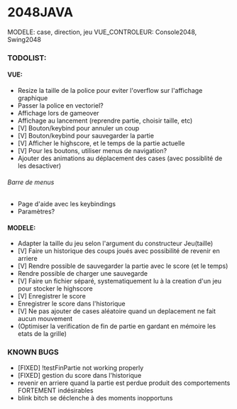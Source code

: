 # 2048JAVA
MODELE: case, direction, jeu
VUE_CONTROLEUR: Console2048, Swing2048

### TODOLIST:
#### VUE:
- Resize la taille de la police pour eviter l'overflow sur l'affichage graphique
- Passer la police en vectoriel?
- Affichage lors de gameover
- Affichage au lancement (reprendre partie, choisir taille, etc)
- [V] Bouton/keybind pour annuler un coup
- [V] Bouton/keybind pour sauvegarder la partie
- [V] Afficher le highscore, et le temps de la partie actuelle
- [V] Pour les boutons, utiliser menus de navigation?
- Ajouter des animations au déplacement des cases (avec possiblité de les desactiver)

###### Barre de menus
- Page d'aide avec les keybindings
- Paramètres?

#### MODELE:
- Adapter la taille du jeu selon l'argument du constructeur Jeu(taille)
- [V] Faire un historique des coups joués avec possibilité de revenir en arriere
- [V] Rendre possible de sauvegarder la partie avec le score (et le temps)
- Rendre possible de charger une sauvegarde
- [V] Faire un fichier séparé, systematiquement lu à la creation d'un jeu pour stocker le highscore
- [V] Enregistrer le score
- Enregistrer le score dans l'historique
- [V] Ne pas ajouter de cases aléatoire quand un deplacement ne fait aucun mouvement
- (Optimiser la verification de fin de partie en gardant en mémoire les etats de la grille)  


### KNOWN BUGS
- [FIXED] !testFinPartie not working properly 
- [FIXED] gestion du score dans l'historique
- revenir en arriere quand la partie est perdue produit des comportements FORTEMENT indésirables
- blink bitch se déclenche à des moments inopportuns
